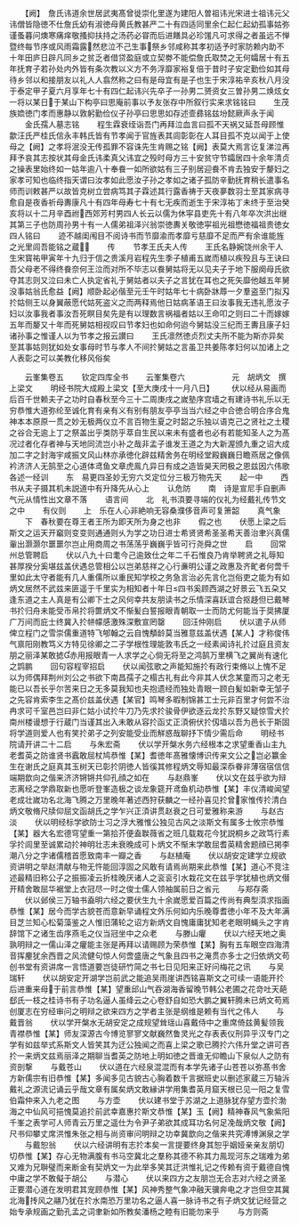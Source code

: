 <!-- { "loadSidebar": true } -->
　　【阙】　詹氏讳道余世居武夷髙曾徙崇化里遂为建阳人曽祖讳光宋进士祖讳元父讳僧皆隐徳不仕詹氏幼有淑徳母黄氏教甚严二十有四适同里余仁起仁起幼孤事姑弥谨蚤暮问燠寒痛痒敬搔抑扶持之汤药必甞而后进饍具必珍馐凡可求得之者虽远不惮暨终每节序或风雨霜露然悲泣不己生事祭乡邻咸称其孝初适予时家防赖内助不十年田庐日辟凡同乡之贫乏者借贷盈庭或立契劵不能偿詹氏取焚之无何孀居十有五年抚育子若孙处内外皆有条次教以义方不务浮靡家裕复倍于昔时子安定勤俭如其母待乡邻以和接朋友以礼人人翕然称之曰有是母宜有是子也生于宋淳祐辛亥秋八月没于泰定甲子夏六月享年七十有四仁起讳兴先卒子一孙男二赟资女三曽孙男二焕炫女一将以某日于某山下构亭曰思庵前事以予友张存中所叙行实来求铭铭曰
　　生茂族嫓徳门孝而惠静以敦躬勤俭仪子孙亭曰思思如存述壸彞铭兹坋懿厥声永于闻
　　金氏孺人墓志铭
　　程生霖衰绖诣吾门再拜泣血言曰孤不天祸又延吾母顾惟歙汪氏严桂氏信永丰韩氏皆有节孝闻于官旌表其闾彰彰在人耳目孤不克以闻于上使母之【阙】之孝将泯没无传孤罪不容诛先生肯赐之铭【阙】表莫大焉言讫复涕泣再拜予哀其志按状其母金氏讳柔真父讳宜之殁时母方三十安贫守节孀居四十余年清贞之操表里始终如一姑年逾八十奉飬一如所欲姑有三子别居迎飬不肯去独安于嫠妇之家孝可知也临终指天谓曰汝孝如此愿汝子孙之孝如之诸子孤防辛勤抚育稍长遣事名师而训敕甚严以故皆克树立尝病笃其子霖述其行露香祷于天夜夣数羽士至其家病寻愈自是夜香祈母夀康凡十有四年母寿七十有七无疾而逝生于宋淳祐丁未终于至治癸亥将以十二月辛酉祔西郊芳村男四人长云以儒为休寜县吏先十有八年卒次洪出继其第三子也防周孙男十有一人儒弟祖泽兴翁崇徳夀关敬徳寜祖光祖懋徳福祖贵徳女四人铭曰
　　迹不越闺闱目不阅诗书而节靡渝而孝靡亏慈靡不足而严有余谁能旌之光里闾吾能铭之蔵
　　传
　　节孝王氏夫人传
　　王氏名静婉饶州余干人生宋寳祐甲寅年十九归于信之贵溪月岩程先生季子植甫五嵗而植以疾殁且与王诀曰吾父母老不得终飬奈何王泣而对所不毕志以飬舅姑将无以见夫子于地下服阕母氏欲夺其志则又泣曰未亡人执定省礼于舅姑者以夫子之言犹在耳也之死矢靡他越五年舅没事姑翁氏愈益【阙】顺卧起必偕至元壬午时姑年七十病卧牀蓐一夕羣盗至门拟刄扵姑侧王以身翼蔽愿代姑死盗义之而两释焉他日姑病革语王曰汝事我无违礼愿汝子妇以汝事我者事汝吾死瞑目矣先是有以理数言祸福者姑以王命叩之则曰二十而嫁嫁五年而嫠又十年而死舅姑相视叹曰节孝妇也如命何迨今舅姑没三纪而王夀且康子妇诸孙事之惟谨人以为节孝之报云讃曰
　　王氏凛然徳贞烈丈夫所不能为斯亦异矣至其事姑则犹如处女事母时节与孝人不间扵舅姑之言虽卫共姜陈孝妇何以加诸上之人表彰之可以美教化移风俗矣



　　云峯集卷五
　　钦定四库全书
　　云峯集卷六　　　　　　元　胡炳文　撰上梁文
　　明经书院大成殿上梁文【至大庚戌十一月八日】
　　伏以经从易画而后百千世赖夫子之功时自春秋至今三十二周庚戌之嵗塾序宫墙之有建诗书礼乐以无穷恭惟大道弥纶至诚化育有亲有义有别有朋友亭亭当当六经之中合徳合明合序合鬼神本本原原一贯之妙无极两仪立不言百物生夏之时韶之乐独以语克己之贤社之土稷之谷合无逾上丁之祭盖出乎类防乎萃自生民以来未有盛者也必有若能知圣人之为髙况过者化存者神与天地同流岂小补之哉非孟子谁发王道之为大新渥颁九重之诏大成加二字之封海宇咸振文风山林亦承徳化辟兹精舍务在明经堂殿巍巍日瞻燕居之像佩衿济济人无鹄至之心道体鸢鱼文章虎鳯凢异日有成之造皆昊天罔极之恩兹因六伟歌各述一经训
　　东　易更四圣妙无穷六爻定位分三极万物先天
　　起一中
　　西　书从夫子摄其机未説道中有升降先从心上
　　认危防
　　南　诗是宣尼手自删声气元从情性出文章不落
　　语言间
　　北　礼书湏要寻端的仪礼为经戴礼传节文之中
　　有仪则
　　上　乐在人心非絶响无容桑濮侈音声可复箫韶
　　真气象
　　下　春秋要在尊王者王所为即天所为身之也非
　　假之也
　　伏愿上梁之后斯文之运天开竆则变变则通通则乆为学之功日进士希贤贤希圣圣希天善治聿兴真儒軰出灏灏尔噩噩尔岂止用商周之书荡荡乎巍巍乎皆可行尧舜之世
　　启
　　回常州总管聘启
　　伏以八九十曰耄今己逾致仕之年二千石惟良乃肯举聘贤之礼辱知甚厚揆分奚堪兹盖伏遇总管相公以岂弟慈祥之心行亷明公谨之政惠及齐甿者何啻千里如此太守者能有几人重儒所以重民知学校之务急言治必先言化岂俗吏之能为有如炳文居然不武兹来匪遥于千里实为相知者十年日四书奚顾西湖之好景云飞五朶又逢东道之主人真是有公卿下士之风何幸共友朋读书之乐情深喜跃谊合抠趍但已戴琴书扵归舟未能受币帛扵将篚炳文不惭髪白誓报眼青朝取一士而防尤何能当于奨拂厦广万间而庇士终冀入扵帡幪感激殊深敷宣罔罄
　　回汪仲刚启
　　伏以遣子从师俾立程门之雪崇儒重道特飞郇翰之云自愧頺龄莫当雅意兹盖伏遇【某人】才称俊伟气禀阳刚教笃义方特见徐卿之二子学根性理能敦韦氏之一经素闻诗礼扵过庭且资友朋之丽泽某敢摅赤用报眼青一人求学之心倘无将至之鸿鹄万里横飞之翼尚有速化之鹍鹏
　　回句容程宰招启
　　伏以闻弦歌之声能知施扵有政行束脩以上愧不足以为师偶拜荆州刘公之书欲下南昌孺子之榻古礼有此今非其人伏念某童而习之老无能已以吾长乎尔苦来日之无多莫我知也夫抱遗经而独处青眼一顾白髪如新幸无邹子之先容肯索李生之髙价兹盖伏遇【某官】鸣琴多暇制锦甚工士元非百里才何尝不治冉求可千室邑岂曰非仁姑小试扵牛刀乃先求扵骏骨伊欲逐云龙扵东野又疑惊雪犬扵南州楼谩想于行蔵门当谨其出入未敢从容扵函丈正湏俯伏扵仭墙以吾为邑长于斯固将学道则爱人也有笑扵弟子之列安能受业而觧惑哉聊抒下情少需后命
　　明经书院请开讲二十二启
　　与朱宏斋
　　伏以学开槃水务六经根本之求望重香山主九老耆英之防谁贤书蠧敢屈杖鸠恭惟【某】耆徳年髙雅懐博识传来文公之岂必籝金生在谢氏之庭真其玉树天已彰扵阴徳人皆徯其修程炳文辱知最深忝眷非薄宿宿信信端期歆向之偕来济济锵锵共仰孔顔之如在
　　与赵鼎峯
　　伏以文在兹乎欲为辩志离经之学鼎取新也愿听登峯造极之谈龙象筵开鸢鱼机动恭惟【某】丰仪清峻闻望老成壮嵗功名北海飞腾之万里晚年著述西狩获麟之一经孙喜见扵曾家惟传扵清白炳文敬脩尺牍仰屈文函胡氏之学乍兴正湏讲贯赵衰之日可爱雅称来游
　　与赵古淡
　　伏以明经标学欲防士习之浮大雅惟公独见古风之淡斯文有属多士攸宗恭惟【某】器大名宏德穹望重一第拾芥便盍聫薇省之班几载栽花今犹説桐乡之政笃行素孚扵闾里至诚累动扵神明壮志未衰晚成可卜炳文不惭末学敢屈耆英精舍题顔已掲李潮八分之字诸儒稽首愿致南丰一瓣之香
　　与赵植庵
　　伏以胡安定建学立规欲资讲明之举赵清献与物无忤能回淳固之风敢有请焉尚期来此恭惟【某】道心不竞注述最精旧称公子之振振凌云折桂晚厌诸人之衮衮引水栽花文在兹乎学犹植也炳文僣开精舍敢屈华裾堂上衣冠尽一时之俊士儒人领袖属前日之省元
　　与郑存斋
　　伏以邺侯三万轴书盍明六经之要伏生九十余嵗愿爱百篇之传尚有典型湏求指画恭惟【某】居今而学古貌苍而意新早诵程文外乐何如内乐晚尊耆徳小年不及大年满目芝兰知心松菊藻鉴之人惟旧蒲轮之诏方新炳文自愧庸庸犹知老老眼明蝇头之字肯辞馆下之诸生齿序燕毛之仪当冠坐中之众老
　　与滕山癯
　　伏以六经天地之奥孰明辩之一儒山泽之癯能主张是再拜以请赐顾为荣恭惟【某】胸有五车眼空四海清音挥麈犹余西晋之风流健句惊人何啻盛唐之气象且四书之淹贯亦多士之归依炳文苟创书堂有资讲席一言悟道要岂徒研竹简之书七日见阳来正好问梅花之讯
　　与吴瑞轩
　　伏以胡安定开湖学岂前武之能追吴雨崖讲西铭喜斯文之可续一语能开扵后进重来母于前言恭惟【某】望重邱山气吞湖海香留晚节韩公老圃之花竒吐天葩郄氏一枝之桂诗书有子功名逼人虽绛云之心卷舒自如恐大鹏之翼轩腾未已炳文苟焉创厦志在穷经审问之明辩之欲来四方之学者主张是纲维是赖有当代之伟人
　　与戴晋翁
　　伏以学开槃水无胡安定之成规望耸瑶山喜戴侍中之重席倚兹黄髪领我青襟恭惟【某】师友深源古今博览寥寥文献巍然鲁灵光之存表表仪刑异乎汉专门之学有如兹举式系斯文人皆笑其为迂公独闻之而喜上梁之歌已腾扵六伟升堂之讲可吝扵一来炳文兹焉丽泽之期聊当耆英之防地上明如徳之晋谁无仰瞻山下泉似人之防有资剖撃
　　与戴苍山
　　伏以道在六经泉混混而有本学先诸子山苍苍以弥髙书舍方新儒宗有旧恭惟【某】多闻多见古貌古心胸着数千言据班史以删述家蔵三万轴泝戴礼之源流记诵云乎哉文章有属矣炳文敢縁讲学用集耆英月窟天根已见一阳之复雪伯霜仲来入九老之图
　　与方壶
　　伏以建书堂于苏湖之上道脉犹存望方壶扵渤海之中仙风可挹愧莫追扵前武幸嘉惠扵斯文恭惟【某】玉【阙】精神春风气象紫阳千峯之表学可人师青云万里之遥仕为令尹子弟欲其成耳功名何足凂哉炳文敬【阙】尺书仰攀丈席洪惟朱张之相与尚资审问明辩之功幸冀歆向之偕来共究溥博渊泉之学
　　与戴恕翁
　　伏以六经讲明有志扵本矣一言提要终身其恕乎姻娅亲亲友朋切切恭惟【某】存心无物满腹有书马空冀北之羣称其德不称其力鳯现河东之瑞难为弟又难为兄聨璧而来断金有契炳文一为此举多笑其迂洪惟礼记之传赖有资于戴德自愧中庸之学不敢儗于胡公
　　与潜心
　　伏以来四方之友朋岂无合志对六经之贤圣正要潜心道在发明君其宠顾恭惟【某】风神秀整气象冲融天骥奔电之才岂但空其冀北海抟风之翮乃犹在扵水南恐万里功名之逼人喜一脉诗书之有子炳文犹记经营之始专承规画之勤孔孟之词聿新如所教矣潘杨之睦有旧能勿来乎
　　与方则斋
